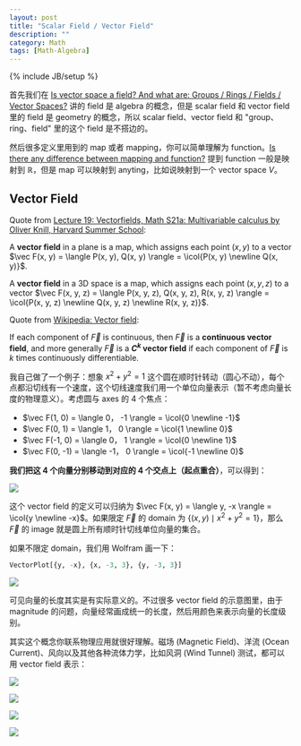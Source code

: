 ```yaml
---
layout: post
title: "Scalar Field / Vector Field"
description: ""
category: Math
tags: [Math-Algebra]
---
```

{% include JB/setup %}

$$
\newcommand{\icol}[1]{
  \bigl[ \begin{smallmatrix} #1 \end{smallmatrix} \bigr]
}
$$

首先我们在 [Is vector space a field? And what are: Groups / Rings / Fields / Vector Spaces?](/math/2018/06/06/is-vector-space-a-field-and-what-are-groups-rings-fields-vector-spaces) 讲的 field 是 algebra 的概念，但是 scalar field 和 vector field 里的 field 是 geometry 的概念，所以 scalar field、vector field 和 "group、ring、field" 里的这个 field 是不搭边的。

然后很多定义里用到的 map 或者 mapping，你可以简单理解为 function。[Is there any difference between mapping and function?](https://math.stackexchange.com/questions/95741/is-there-any-difference-between-mapping-and-function) 提到 function 一般是映射到 $\mathbb{R}$，但是 map 可以映射到 anyting，比如说映射到一个 vector space $V$。

## Vector Field

Quote from [Lecture 19: Vectorfields, Math S21a: Multivariable calculus by Oliver Knill, Harvard Summer School](http://www.math.harvard.edu/~knill/teaching/summer2011/handouts/53-vectorfield.pdf):

A **vector field** in a plane is a map, which assigns each point $(x, y)$ to a vector $\vec F(x, y) = \langle P(x, y), Q(x, y) \rangle = \icol{P(x, y) \newline Q(x, y)}$. 

A **vector field** in a 3D space is a map, which assigns each point $(x, y, z)$ to a vector $\vec F(x, y, z) = \langle P(x, y, z), Q(x, y, z), R(x, y, z) \rangle = \icol{P(x, y, z) \newline Q(x, y, z) \newline R(x, y, z)}$.

Quote from [Wikipedia: Vector field](https://en.wikipedia.org/wiki/Vector_field):

If each component of $\vec F$ is continuous, then $\vec F$ is a **continuous vector field**, and more generally $\vec F$ is a **$C^k$ vector field** if each component of $\vec F$ is $k$ times continuously differentiable.

我自己做了一个例子：想象 $x^2 + y^2 = 1$ 这个圆在顺时针转动（圆心不动），每个点都沿切线有一个速度，这个切线速度我们用一个单位向量表示（暂不考虑向量长度的物理意义）。考虑圆与 axes 的 4 个焦点：

- $\vec F(1, 0) = \langle 0， -1 \rangle = \icol{0 \newline -1}$
- $\vec F(0, 1) = \langle 1， 0 \rangle = \icol{1 \newline 0}$
- $\vec F(-1, 0) = \langle 0， 1 \rangle = \icol{0 \newline 1}$
- $\vec F(0, -1) = \langle -1， 0 \rangle = \icol{-1 \newline 0}$

**我们把这 4 个向量分别移动到对应的 4 个交点上（起点重合）**，可以得到：

![](https://farm2.staticflickr.com/1755/42631307851_f2d9e223a5_m_d.jpg)

这个 vector field 的定义可以归纳为 $\vec F(x, y) = \langle y, -x \rangle = \icol{y \newline -x}$。如果限定 $\vec F$ 的 domain 为 $\lbrace (x, y) \mid x^2 + y^2 = 1 \rbrace$，那么 $\vec F$ 的 image 就是圆上所有顺时针切线单位向量的集合。

如果不限定 domain，我们用 Wolfram 画一下：

```r
VectorPlot[{y, -x}, {x, -3, 3}, {y, -3, 3}]
```

![](https://farm2.staticflickr.com/1741/41734955725_c6f6c8541e_z_d.jpg)

可见向量的长度其实是有实际意义的。不过很多 vector field 的示意图里，由于 magnitude 的问题，向量经常画成统一的长度，然后用颜色来表示向量的长度级别。

其实这个概念你联系物理应用就很好理解。磁场 (Magnetic Field)、洋流 (Ocean Current)、风向以及其他各种流体力学，比如风洞 (Wind Tunnel) 测试，都可以用 vector field 表示：

![](https://farm2.staticflickr.com/1742/42584095142_346ef6fa9e_z_d.jpg)

![](https://farm2.staticflickr.com/1760/27765941547_59ab885ecc_z_d.jpg)

![](https://farm2.staticflickr.com/1723/27765941507_04df6b9893_z_d.jpg)

![](https://farm2.staticflickr.com/1737/42584095012_4fce9c8369_z_d.jpg)